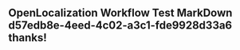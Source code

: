 <properties
ms.topic="hero-topic"
ms.test1="hero-topic"
ms.test2="test"/>

## OpenLocalization Workflow Test MarkDown d57edb8e-4eed-4c02-a3c1-fde9928d33a6 thanks!
